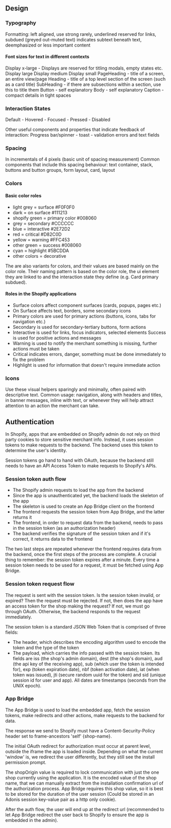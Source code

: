 ## Design

### Typography
Formatting: left aligned, use strong rarely, underlined reserved for links, subdued (greyed out-muted text) indicates subtext beneath text, deemphasized or less important content

#### Font sizes for text in different contexts
Display x-large - Displays are reserved for titling modals, empty states etc.
Display large
Display medium
Display small
PageHeading - title of a screen, an entire view/page
Heading - title of a top level section of the screen (such as a card title)
SubHeading - if there are subsections within a section, use this to title them
Button - self explanatory
Body - self explanatory
Caption - compact details in tight spaces

### Interaction States
Default - Hovered - Focused - Pressed - Disabled

Other useful components and properties that indicate feedback of interaction:
Progress bar/spinner - toast - validation errors and text fields

### Spacing
In incrementals of 4 pixels (basic unit of spacing measurement)
Common components that include this spacing behaviour: text container, stack, buttons and button groups, form layout, card, layout

### Colors

#### Basic color roles 
- light grey = surface #F0F0F0
- dark = on surface #111213
- shopify green = primary color #008060
- grey = secondary #CCCCCC
- blue = interactive #2E72D2
- red = critical #D82C0D
- yellow = warning #FFC453
- other green = success #008060
- cyan = highlight #5BCDDA
- other colors = decorative

The are also variants for colors, and their values are based mainly on the color role. Their naming pattern is based on the color role, the ui element they are linked to and the interaction state they define (e.g. Card primary subdued).

#### Roles in the Shopify applications
- Surface colors affect component surfaces (cards, popups, pages etc.)
- On Surface affects text, borders, some secondary icons
- Primary colors are used for primary actions (buttons, icons, tabs for navigation etc.)
- Secondary is used for secondary-tertiary buttons, form actions
- Interactive is used for links, focus indicators, selected elements
Success is used for positive actions and messages
- Warning is used to notify the merchant something is missing, further actions must be taken
- Critical indicates errors, danger, something must be done immediately to fix the problem
- Highlight is used for information that doesn't require immediate action

### Icons
Use these visual helpers sparingly and minimally, often paired with descriptive text.
Common usage: navigation, along with headers and titles, in banner messages, inline with text, or whenever they will help attract attention to an action the merchant can take.

## Authentication

In Shopify, apps that are embedded on Shopify admin do not rely on third party cookies to store sensitive merchant info. Instead, it uses session tokens to make requests to the backend. The backend uses this token to determine the user's identity.

Session tokens go hand to hand with OAuth, because the backend still needs to have an API Access Token to make requests to Shopify's APIs.

### Session token auth flow

- The Shopify admin requests to load the app from the backend
- Since the app is unauthenticated yet, the backend loads the skeleton of the app
- The skeleton is used to create an App Bridge client on the frontend
- The frontend requests the session token from App Bridge, and the latter returns it
- The frontend, in order to request data from the backend, needs to pass in the session token (as an authorization header)
- The backend verifies the signature of the session token and if it's correct, it returns data to the frontend

The two last steps are repeated whenever the frontend requires data from the backend, once the first steps of the process are complete. A crucial thing to remember: the session token expires after a minute. Every time a session token needs to be used for a request, it must be fetched using App Bridge.

### Session token request flow

The request is sent with the session token. Is the session token invalid, or expired? Then the request must be rejected. If not, then does the app have an access token for the shop making the request? If not, we must go through OAuth. Otherwise, the backend responds to the request immediately.

The session token is a standard JSON Web Token that is comprised of three fields: 

- The header, which describes the encoding algorithm used to encode the token and the type of the token
- The payload, which carries the info passed with the session token. Its fields are iss (the shop's admin domain), dest (the shop's domain), aud (the api key of the receiving app), sub (which user the token is intended for), exp (token expiration date), nbf (token activation date), iat (when token was issued), jti (secure random uuid for the token) and sid (unique session id for user and app). All dates are timestamps (seconds from the UNIX epoch).

### App Bridge

The App Bridge is used to load the embedded app, fetch the session tokens, make redirects and other actions, make requests to the backend for data.

The response we send to Shopify must have a Content-Security-Policy header set to frame-ancestors 'self' {shop-name}.

The initial OAuth redirect for authorization must occur at parent level, outside the iframe the app is loaded inside. Depending on what the current 'window' is, we redirect the user differently, but they still see the install permission prompt.

The shopOrigin value is required to lock communication with just the one shop currently using the application. It is the encoded value of the shop name, that we can manually extract from the installation confirmation url of the authorization process. App Bridge requires this shop value, so it is best to be stored for the duration of the user session (Could be stored in an Adonis session key-value pair as a http only cookie).

After the auth flow, the user will end up at the redirect url (recommended to let App Bridge redirect the user back to Shopify to ensure the app is embedded in the admin).


